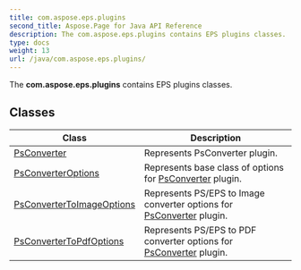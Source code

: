 ```yaml
---
title: com.aspose.eps.plugins
second_title: Aspose.Page for Java API Reference
description: The com.aspose.eps.plugins contains EPS plugins classes.
type: docs
weight: 13
url: /java/com.aspose.eps.plugins/
---
```


The  **com.aspose.eps.plugins**  contains EPS plugins classes.


## Classes

| Class | Description |
| --- | --- |
| [PsConverter](../com.aspose.eps.plugins/psconverter) | Represents PsConverter plugin. |
| [PsConverterOptions](../com.aspose.eps.plugins/psconverteroptions) | Represents base class of options for [PsConverter](../com.aspose.eps.plugins/psconverter) plugin. |
| [PsConverterToImageOptions](../com.aspose.eps.plugins/psconvertertoimageoptions) | Represents PS/EPS to Image converter options for [PsConverter](../com.aspose.eps.plugins/psconverter) plugin. |
| [PsConverterToPdfOptions](../com.aspose.eps.plugins/psconvertertopdfoptions) | Represents PS/EPS to PDF converter options for [PsConverter](../com.aspose.eps.plugins/psconverter) plugin. |
